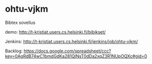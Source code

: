 ohtu-vjkm
=========

Bibtex sovellus

demo:
http://t-kristiat.users.cs.helsinki.fi/bibikset/

Jenkins:
http://t-kristiat.users.cs.helsinki.fi/jenkins/job/ohtu-vjkm/

Backlog:
https://docs.google.com/spreadsheet/ccc?key=0AgRdB74wC1bmdGdKa281QlNsT0dDa2xqZ3R1NUpOQXc#gid=0

